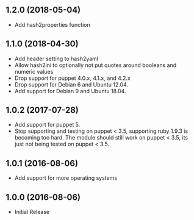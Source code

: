 ## 1.2.0 (2018-05-04)
- Add hash2properties function

## 1.1.0 (2018-04-30)
- Add header setting to hash2yaml
- Allow hash2ini to optionally not put quotes around booleans and numeric values
- Drop support for puppet 4.0.x, 4.1.x, and 4.2.x
- Drop support for Debian 6 and Ubuntu 12.04.
- Add support for Debian 9 and Ubuntu 18.04.

## 1.0.2 (2017-07-28)
- Add support for puppet 5.
- Stop supporting and testing on puppet < 3.5, supporting ruby 1.9.3 is becoming
  too hard. The module should still work on puppet < 3.5, its just not being
  tested on puppet < 3.5.

## 1.0.1 (2016-08-06)
- Add support for more operating systems

## 1.0.0 (2016-08-06)
- Initial Release

